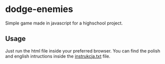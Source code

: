 # dodge-enemies
Simple game made in javascript for a highschool project.

## Usage
Just run the html file inside your preferred browser.
You can find the polish and english intructions inside the [instrukcja.txt](/instrukcja.txt) file.

